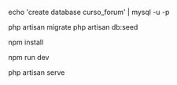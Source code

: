 echo 'create database curso_forum' | mysql -u<user> -p<password>

php artisan migrate
php artisan db:seed

npm install

npm run dev

php artisan serve
